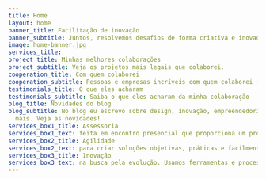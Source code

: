 ```yaml
---
title: Home
layout: home
banner_title: Facilitação de inovação
banner_subtitle: Juntos, resolvemos desafios de forma criativa e inovadora
image: home-banner.jpg
services_title: 
project_title: Minhas melhores colaborações
project_subtitle: Veja os projetos mais legais que colaborei.
cooperation_title: Com quem colaborei
cooperation_subtitle: Pessoas e empresas incríveis com quem colaborei (trabalhei junto).
testimonials_title: O que eles acharam
testimonials_subtitle: Saiba o que eles acharam da minha colaboração
blog_title: Novidades do blog
blog_subtitle: No blog eu escrevo sobre design, inovação, empreendedorismo e muito
  mais. Veja as novidades!
services_box1_title: Assessoria
services_box1_text: feita em encontro presencial que proporciona um processo criativo com ferramentas e metodologias que instigam a inovação.
services_box2_title: Agilidade
services_box2_text: para criar soluções objetivas, práticas e facilmente aplicáveis.
services_box3_title: Inovação
services_box3_text: na busca pela evolução. Usamos ferramentas e processos atualizados que trazem resultados alinhados com as necessidades do mercado atual.
---
```


